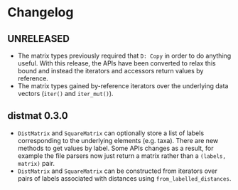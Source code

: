 # Changelog

## UNRELEASED

  * The matrix types previously required that `D: Copy` in order to do anything
    useful. With this release, the APIs have been converted to relax this bound
    and instead the iterators and accessors return values by reference.
  * The matrix types gained by-reference iterators over the underlying data
    vectors (`iter()` and `iter_mut()`).

## distmat 0.3.0

  * `DistMatrix` and `SquareMatrix` can optionally store a list of labels
    corresponding to the underlying elements (e.g. taxa). There are new methods
    to get values by label. Some APIs changes as a result, for example the file
    parsers now just return a matrix rather than a `(labels, matrix)` pair.
  * `DistMatrix` and `SquareMatrix` can be constructed from iterators over
    pairs of labels associated with distances using `from_labelled_distances`.

